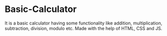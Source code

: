 # Basic-Calculator
It is a basic calculator having some functionality like addition,  multiplication, subtraction, division, modulo etc. Made with the help of HTML, CSS and JS.
